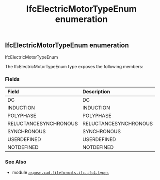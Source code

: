 ﻿---
title: IfcElectricMotorTypeEnum enumeration
second_title: Aspose.CAD for Python via .NET API References
description: 
type: docs
weight: 2650
url: /aspose.cad.fileformats.ifc.ifc4.types/ifcelectricmotortypeenum/
is_root: false
---

## IfcElectricMotorTypeEnum enumeration

IfcElectricMotorTypeEnum



The IfcElectricMotorTypeEnum type exposes the following members:

### Fields
| Field | Description |
| :- | :- |
| DC | DC |
| INDUCTION | INDUCTION |
| POLYPHASE | POLYPHASE |
| RELUCTANCESYNCHRONOUS | RELUCTANCESYNCHRONOUS |
| SYNCHRONOUS | SYNCHRONOUS |
| USERDEFINED | USERDEFINED |
| NOTDEFINED | NOTDEFINED |



### See Also
* module [`aspose.cad.fileformats.ifc.ifc4.types`](..)
